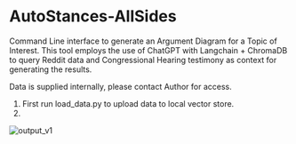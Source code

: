 # AutoStances-AllSides

Command Line interface to generate an Argument Diagram for a Topic of Interest. This tool employs the use of ChatGPT with Langchain + ChromaDB to query Reddit data and Congressional Hearing testimony as context for
generating the results.

Data is supplied internally, please contact Author for access.

1. First run load_data.py to upload data to local vector store.
2. 



![output_v1](https://github.com/Armaniii/AutoStances-AllSides/assets/25016724/0b65afd4-1636-42e5-befb-28e058ad125a)

